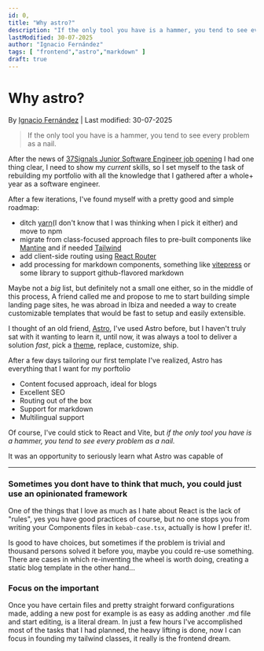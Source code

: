 ```yaml
---
id: 0,
title: "Why astro?"
description: "If the only tool you have is a hammer, you tend to see every problem as a nail. Discover the pros and cons that I've found during the migration of my portfolio site to astro."
lastModified: 30-07-2025
author: "Ignacio Fernández"
tags: [ "frontend","astro","markdown" ]
draft: true
---
```


# Why astro?

By [Ignacio Fernández](https://www.linkedin.com/in/ignaciofern%C3%A1ndez/) | Last modified: 30-07-2025

> If the only tool you have is a hammer, you tend to see every problem as a nail.


After the news of [37Signals Junior Software Engineer job opening](https://x.com/dhh/status/1915299154865123810) I had one
thing clear, I need to show my _current_ skills, so I set myself to the task of rebuilding my portfolio with all the knowledge that I gathered after a whole+ year as a software engineer.

After a few iterations, I've found myself with a pretty good and simple roadmap:

- ditch [yarn](https://yarnpkg.com/)(I don't know that I was thinking when I pick it either) and move to npm
- migrate from class-focused approach files to pre-built components like [Mantine](https://mantine.dev/) and if needed [Tailwind](https://tailwindcss.com/)
- add client-side routing using [React Router](https://reactrouter.com/)
- add processing for markdown components, something like [vitepress](https://vitepress.dev/) or some library to support github-flavored markdown

Maybe not a _big_ list, but definitely not a small one either, so in the middle of this process, A friend called
me and propose to me to start building simple landing page sites, he was abroad in Ibiza and needed a way to create customizable templates that would be fast to setup and easily extensible.

I thought of an old friend, [Astro](https://astro.build/),
I've used Astro before, but I haven't truly sat with it wanting to learn it, until now, it was always a tool to deliver a solution _fast_, pick
a [theme](https://astro.build/themes/), replace, customize, ship.

After a few days tailoring our first template I've realized, Astro has everything that I want for my porftolio

- Content focused approach, ideal for blogs
- Excellent SEO
- Routing out of the box
- Support for markdown
- Multilingual support

Of course, I've could stick to React and Vite, but _if the only tool you have is a hammer, you tend to see every problem as a nail._

It was an opportunity to seriously learn what Astro was capable of

---

### Sometimes you dont have to think that much, you could just use an opinionated framework

One of the things that I love as much as I hate about React is the lack of "rules", yes you have good practices of course, but no one stops you from writing your Components files
in
`kebab-case.tsx`, actually is how I prefer it!.

Is good to have choices, but sometimes if the problem is trivial and thousand persons solved it before you, maybe you could re-use something. There are cases in which re-inventing
the wheel is worth doing, creating a static blog template in the other hand...

### Focus on the important

Once you have certain files and pretty straight forward configurations made, adding a new post for example is as easy as adding another .md file and start editing, is a literal
dream.
In just a few hours I've accomplished most of the tasks that I had planned, the heavy lifting is done, now I can focus in founding my tailwind classes, it really is the frontend
dream.
